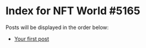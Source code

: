 # Index for NFT World #5165
Posts will be displayed in the order below:

- [Your first post](./001-first.md)

